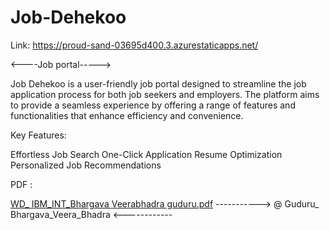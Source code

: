 # Job-Dehekoo

Link: https://proud-sand-03695d400.3.azurestaticapps.net/

<----Job portal----->

Job Dehekoo is a user-friendly job portal designed to streamline the job application process for both job seekers and employers. The platform aims to provide a seamless experience by offering a range of features and functionalities that enhance efficiency and convenience. 

Key Features:

Effortless Job Search
One-Click Application
Resume Optimization
Personalized Job Recommendations

PDF :

[WD_ IBM_INT_Bhargava Veerabhadra guduru.pdf](https://github.com/Bhargava-design/Job-Dehekoo/files/12046762/WD_.IBM_INT_Bhargava.Veerabhadra.guduru.pdf)
-----------> @ Guduru_ Bhargava_Veera_Bhadra <------------
